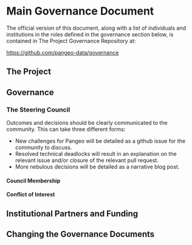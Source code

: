 # Main Governance Document

The official version of this document, along with a list of individuals and institutions in the
roles defined in the governance section below, is contained in The Project Governance Repository at:

https://github.com/pangeo-data/governance

## The Project

## Governance

### The Steering Council

Outcomes and decisions should be clearly communicated to the community. This can take three different forms: 

* New challenges for Pangeo will be detailed as a github issue for the community to discuss.
* Resolved technical deadlocks will result in an explanation on the relevant issue and/or closure of the relevant pull request.
* More nebulous decisions will be detailed as a narrative blog post.

#### Council Membership

#### Conflict of Interest

## Institutional Partners and Funding

## Changing the Governance Documents
